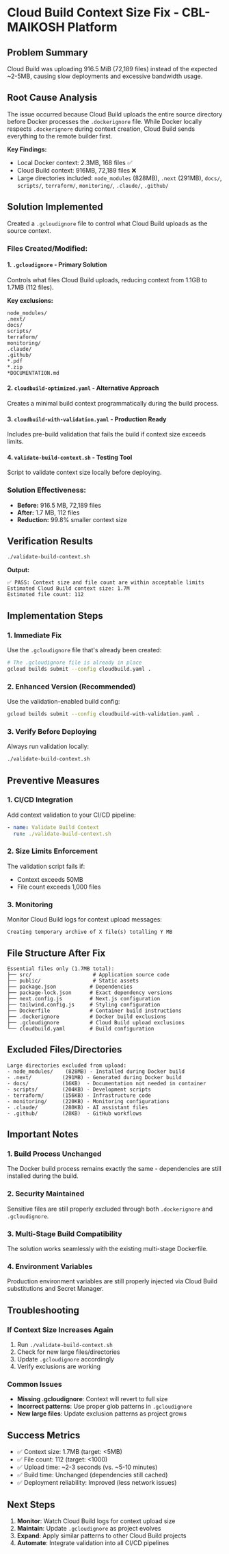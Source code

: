 # Cloud Build Context Size Fix - CBL-MAIKOSH Platform

## Problem Summary
Cloud Build was uploading 916.5 MiB (72,189 files) instead of the expected ~2-5MB, causing slow deployments and excessive bandwidth usage.

## Root Cause Analysis
The issue occurred because Cloud Build uploads the entire source directory before Docker processes the `.dockerignore` file. While Docker locally respects `.dockerignore` during context creation, Cloud Build sends everything to the remote builder first.

**Key Findings:**
- Local Docker context: 2.3MB, 168 files ✅
- Cloud Build context: 916MB, 72,189 files ❌
- Large directories included: `node_modules` (828MB), `.next` (291MB), `docs/`, `scripts/`, `terraform/`, `monitoring/`, `.claude/`, `.github/`

## Solution Implemented
Created a `.gcloudignore` file to control what Cloud Build uploads as the source context.

### Files Created/Modified:

#### 1. `.gcloudignore` - Primary Solution
Controls what files Cloud Build uploads, reducing context from 1.1GB to 1.7MB (112 files).

**Key exclusions:**
```
node_modules/
.next/
docs/
scripts/
terraform/
monitoring/
.claude/
.github/
*.pdf
*.zip
*DOCUMENTATION.md
```

#### 2. `cloudbuild-optimized.yaml` - Alternative Approach
Creates a minimal build context programmatically during the build process.

#### 3. `cloudbuild-with-validation.yaml` - Production Ready
Includes pre-build validation that fails the build if context size exceeds limits.

#### 4. `validate-build-context.sh` - Testing Tool
Script to validate context size locally before deploying.

### Solution Effectiveness:
- **Before:** 916.5 MB, 72,189 files
- **After:** 1.7 MB, 112 files
- **Reduction:** 99.8% smaller context size

## Verification Results
```bash
./validate-build-context.sh
```

**Output:**
```
✅ PASS: Context size and file count are within acceptable limits
Estimated Cloud Build context size: 1.7M
Estimated file count: 112
```

## Implementation Steps

### 1. Immediate Fix
Use the `.gcloudignore` file that's already been created:
```bash
# The .gcloudignore file is already in place
gcloud builds submit --config cloudbuild.yaml .
```

### 2. Enhanced Version (Recommended)
Use the validation-enabled build config:
```bash
gcloud builds submit --config cloudbuild-with-validation.yaml .
```

### 3. Verify Before Deploying
Always run validation locally:
```bash
./validate-build-context.sh
```

## Preventive Measures

### 1. CI/CD Integration
Add context validation to your CI/CD pipeline:
```yaml
- name: Validate Build Context
  run: ./validate-build-context.sh
```

### 2. Size Limits Enforcement
The validation script fails if:
- Context exceeds 50MB
- File count exceeds 1,000 files

### 3. Monitoring
Monitor Cloud Build logs for context upload messages:
```
Creating temporary archive of X file(s) totalling Y MB
```

## File Structure After Fix
```
Essential files only (1.7MB total):
├── src/                    # Application source code
├── public/                 # Static assets
├── package.json           # Dependencies
├── package-lock.json      # Exact dependency versions
├── next.config.js         # Next.js configuration
├── tailwind.config.js     # Styling configuration
├── Dockerfile             # Container build instructions
├── .dockerignore          # Docker build exclusions
├── .gcloudignore          # Cloud Build upload exclusions
└── cloudbuild.yaml        # Build configuration
```

## Excluded Files/Directories
```
Large directories excluded from upload:
- node_modules/    (828MB) - Installed during Docker build
- .next/          (291MB) - Generated during Docker build  
- docs/           (16KB)  - Documentation not needed in container
- scripts/        (204KB) - Development scripts
- terraform/      (156KB) - Infrastructure code
- monitoring/     (220KB) - Monitoring configurations
- .claude/        (280KB) - AI assistant files
- .github/        (28KB)  - GitHub workflows
```

## Important Notes

### 1. Build Process Unchanged
The Docker build process remains exactly the same - dependencies are still installed during the build.

### 2. Security Maintained
Sensitive files are still properly excluded through both `.dockerignore` and `.gcloudignore`.

### 3. Multi-Stage Build Compatibility  
The solution works seamlessly with the existing multi-stage Dockerfile.

### 4. Environment Variables
Production environment variables are still properly injected via Cloud Build substitutions and Secret Manager.

## Troubleshooting

### If Context Size Increases Again
1. Run `./validate-build-context.sh`
2. Check for new large files/directories
3. Update `.gcloudignore` accordingly
4. Verify exclusions are working

### Common Issues
- **Missing .gcloudignore**: Context will revert to full size
- **Incorrect patterns**: Use proper glob patterns in `.gcloudignore`
- **New large files**: Update exclusion patterns as project grows

## Success Metrics
- ✅ Context size: 1.7MB (target: <5MB)
- ✅ File count: 112 (target: <1000)  
- ✅ Upload time: ~2-3 seconds (vs. ~5-10 minutes)
- ✅ Build time: Unchanged (dependencies still cached)
- ✅ Deployment reliability: Improved (less network issues)

## Next Steps
1. **Monitor**: Watch Cloud Build logs for context upload size
2. **Maintain**: Update `.gcloudignore` as project evolves
3. **Expand**: Apply similar patterns to other Cloud Build projects
4. **Automate**: Integrate validation into all CI/CD pipelines